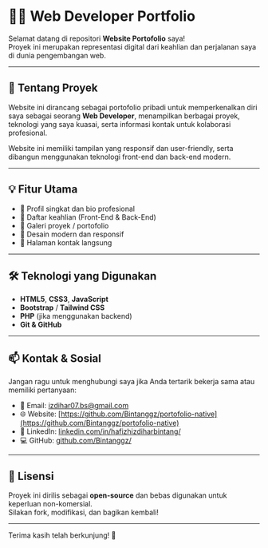 # 👨‍💻 Web Developer Portfolio

Selamat datang di repositori **Website Portofolio** saya!  
Proyek ini merupakan representasi digital dari keahlian dan perjalanan saya di dunia pengembangan web.

---

## 🚀 Tentang Proyek

Website ini dirancang sebagai portofolio pribadi untuk memperkenalkan diri saya sebagai seorang **Web Developer**, menampilkan berbagai proyek, teknologi yang saya kuasai, serta informasi kontak untuk kolaborasi profesional.

Website ini memiliki tampilan yang responsif dan user-friendly, serta dibangun menggunakan teknologi front-end dan back-end modern.

---

## 💡 Fitur Utama

- 🔹 Profil singkat dan bio profesional
- 🔹 Daftar keahlian (Front-End & Back-End)
- 🔹 Galeri proyek / portofolio
- 🔹 Desain modern dan responsif
- 🔹 Halaman kontak langsung

---

## 🛠️ Teknologi yang Digunakan

- **HTML5**, **CSS3**, **JavaScript**
- **Bootstrap** / **Tailwind CSS**
- **PHP** (jika menggunakan backend)
- **Git & GitHub**

---

## 📫 Kontak & Sosial

Jangan ragu untuk menghubungi saya jika Anda tertarik bekerja sama atau memiliki pertanyaan:

- 📧 Email: [izdihar07.bs@gmail.com](mailto:izdihar07.bs@gmail.com)  
- 🌐 Website: [https://github.com/Bintanggz/portofolio-native](https://github.com/Bintanggz/portofolio-native)  
- 💼 LinkedIn: [linkedin.com/in/hafizhizdiharbintang/](https://www.linkedin.com/in/hafizhizdiharbintang/)  
- 💻 GitHub: [github.com/Bintanggz/](https://github.com/Bintanggz/)

---

## 📄 Lisensi

Proyek ini dirilis sebagai **open-source** dan bebas digunakan untuk keperluan non-komersial.  
Silakan fork, modifikasi, dan bagikan kembali!

---

Terima kasih telah berkunjung! 🙌
